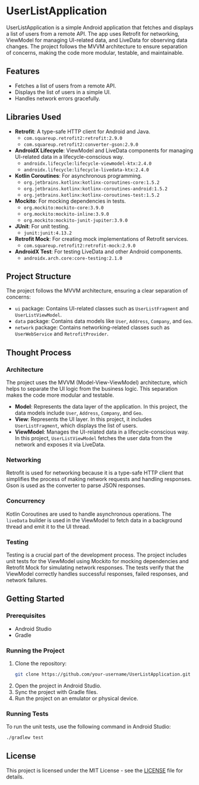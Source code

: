 # UserListApplication

UserListApplication is a simple Android application that fetches and displays a list of users from a remote API. The app uses Retrofit for networking, ViewModel for managing UI-related data, and LiveData for observing data changes. The project follows the MVVM architecture to ensure separation of concerns, making the code more modular, testable, and maintainable.

## Features

- Fetches a list of users from a remote API.
- Displays the list of users in a simple UI.
- Handles network errors gracefully.

## Libraries Used

- **Retrofit**: A type-safe HTTP client for Android and Java.
  - `com.squareup.retrofit2:retrofit:2.9.0`
  - `com.squareup.retrofit2:converter-gson:2.9.0`
- **AndroidX Lifecycle**: ViewModel and LiveData components for managing UI-related data in a lifecycle-conscious way.
  - `androidx.lifecycle:lifecycle-viewmodel-ktx:2.4.0`
  - `androidx.lifecycle:lifecycle-livedata-ktx:2.4.0`
- **Kotlin Coroutines**: For asynchronous programming.
  - `org.jetbrains.kotlinx:kotlinx-coroutines-core:1.5.2`
  - `org.jetbrains.kotlinx:kotlinx-coroutines-android:1.5.2`
  - `org.jetbrains.kotlinx:kotlinx-coroutines-test:1.5.2`
- **Mockito**: For mocking dependencies in tests.
  - `org.mockito:mockito-core:3.9.0`
  - `org.mockito:mockito-inline:3.9.0`
  - `org.mockito:mockito-junit-jupiter:3.9.0`
- **JUnit**: For unit testing.
  - `junit:junit:4.13.2`
- **Retrofit Mock**: For creating mock implementations of Retrofit services.
  - `com.squareup.retrofit2:retrofit-mock:2.9.0`
- **AndroidX Test**: For testing LiveData and other Android components.
  - `androidx.arch.core:core-testing:2.1.0`

## Project Structure

The project follows the MVVM architecture, ensuring a clear separation of concerns:

- `ui` package: Contains UI-related classes such as `UserListFragment` and `UserListViewModel`.
- `data` package: Contains data models like `User`, `Address`, `Company`, and `Geo`.
- `network` package: Contains networking-related classes such as `UserWebService` and `RetrofitProvider`.

## Thought Process

### Architecture

The project uses the MVVM (Model-View-ViewModel) architecture, which helps to separate the UI logic from the business logic. This separation makes the code more modular and testable.

- **Model**: Represents the data layer of the application. In this project, the data models include `User`, `Address`, `Company`, and `Geo`.
- **View**: Represents the UI layer. In this project, it includes `UserListFragment`, which displays the list of users.
- **ViewModel**: Manages the UI-related data in a lifecycle-conscious way. In this project, `UserListViewModel` fetches the user data from the network and exposes it via LiveData.

### Networking

Retrofit is used for networking because it is a type-safe HTTP client that simplifies the process of making network requests and handling responses. Gson is used as the converter to parse JSON responses.

### Concurrency

Kotlin Coroutines are used to handle asynchronous operations. The `liveData` builder is used in the ViewModel to fetch data in a background thread and emit it to the UI thread.

### Testing

Testing is a crucial part of the development process. The project includes unit tests for the ViewModel using Mockito for mocking dependencies and Retrofit Mock for simulating network responses. The tests verify that the ViewModel correctly handles successful responses, failed responses, and network failures.

## Getting Started

### Prerequisites

- Android Studio
- Gradle

### Running the Project

1. Clone the repository:
   ```sh
   git clone https://github.com/your-username/UserListApplication.git
   ```
2. Open the project in Android Studio.
3. Sync the project with Gradle files.
4. Run the project on an emulator or physical device.

### Running Tests

To run the unit tests, use the following command in Android Studio:

```sh
./gradlew test
```

## License

This project is licensed under the MIT License - see the [LICENSE](LICENSE) file for details.
